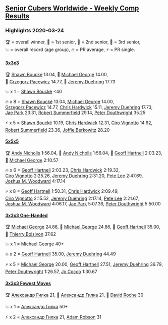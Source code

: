 <style>table {white-space: nowrap;}</style>

## [Senior Cubers Worldwide - Weekly Comp Results](/scw-comp/results/)
### Highlights 2020-03-24

<span style="white-space: nowrap;">🏆 = overall winner</span>, <span style="white-space: nowrap;">🥇 = 1st senior</span>, <span style="white-space: nowrap;">🥈 = 2nd senior</span>, <span style="white-space: nowrap;">🥉 = 3rd senior</span>, <span style="white-space: nowrap;">💥 = overall record (age group)</span>, <span style="white-space: nowrap;">🔥 = PR average</span>, <span style="white-space: nowrap;">⚡ = PR single</span>.

#### [3x3x3](333.md)

<span style="white-space: nowrap;">🏆 [Shawn Boucké](../../persons/shawn_boucke/333.md) 13.04</span>, <span style="white-space: nowrap;">🥇 [Michael George](../../persons/michael_george/333.md) 14.00</span>, <span style="white-space: nowrap;">🥈 [Grzegorz Pacewicz](../../persons/grzegorz_pacewicz/333.md) 14.77</span>, <span style="white-space: nowrap;">🥉 [Jeremy Duehring](../../persons/jeremy_duehring/333.md) 17.73</span>

💥 x 1 = <span style="white-space: nowrap;">[Shawn Boucké](../../persons/shawn_boucke/333.md) <40</span>

🔥 x 8 = <span style="white-space: nowrap;">[Shawn Boucké](../../persons/shawn_boucke/333.md) 13.04</span>, <span style="white-space: nowrap;">[Michael George](../../persons/michael_george/333.md) 14.00</span>, <span style="white-space: nowrap;">[Grzegorz Pacewicz](../../persons/grzegorz_pacewicz/333.md) 14.77</span>, <span style="white-space: nowrap;">[Chris Hardwick](../../persons/chris_hardwick/333.md) 15.11</span>, <span style="white-space: nowrap;">[Jeremy Duehring](../../persons/jeremy_duehring/333.md) 17.73</span>, <span style="white-space: nowrap;">[Jae Park](../../persons/jae_park/333.md) 23.31</span>, <span style="white-space: nowrap;">[Robert Summerfield](../../persons/robert_summerfield/333.md) 29.14</span>, <span style="white-space: nowrap;">[Peter Douthwright](../../persons/peter_douthwright/333.md) 35.25</span>

⚡ x 5 = <span style="white-space: nowrap;">[Shawn Boucké](../../persons/shawn_boucke/333.md) 10.19</span>, <span style="white-space: nowrap;">[Chris Hardwick](../../persons/chris_hardwick/333.md) 12.31</span>, <span style="white-space: nowrap;">[Ciro Vignotto](../../persons/ciro_vignotto/333.md) 14.62</span>, <span style="white-space: nowrap;">[Robert Summerfield](../../persons/robert_summerfield/333.md) 23.36</span>, <span style="white-space: nowrap;">[Joffie Berkowitz](../../persons/joffie_berkowitz/333.md) 28.20</span>

#### [5x5x5](555.md)

<span style="white-space: nowrap;">🏆 [Andy Nicholls](../../persons/andy_nicholls/555.md) 1:56.04</span>, <span style="white-space: nowrap;">🥇 [Andy Nicholls](../../persons/andy_nicholls/555.md) 1:56.04</span>, <span style="white-space: nowrap;">🥈 [Geoff Hartnell](../../persons/geoff_hartnell/555.md) 2:03.23</span>, <span style="white-space: nowrap;">🥉 [Michael George](../../persons/michael_george/555.md) 2:10.57</span>

🔥 x 6 = <span style="white-space: nowrap;">[Geoff Hartnell](../../persons/geoff_hartnell/555.md) 2:03.23</span>, <span style="white-space: nowrap;">[Chris Hardwick](../../persons/chris_hardwick/555.md) 2:19.32</span>, <span style="white-space: nowrap;">[Ciro Vignotto](../../persons/ciro_vignotto/555.md) 2:25.26</span>, <span style="white-space: nowrap;">[Jeremy Duehring](../../persons/jeremy_duehring/555.md) 2:31.20</span>, <span style="white-space: nowrap;">[Pete Lee](../../persons/pete_lee/555.md) 2:47.69</span>, <span style="white-space: nowrap;">[Joshua M. Woodward](../../persons/joshua_m_woodward/555.md) 4:17.14</span>

⚡ x 8 = <span style="white-space: nowrap;">[Geoff Hartnell](../../persons/geoff_hartnell/555.md) 1:50.31</span>, <span style="white-space: nowrap;">[Chris Hardwick](../../persons/chris_hardwick/555.md) 2:09.49</span>, <span style="white-space: nowrap;">[Ciro Vignotto](../../persons/ciro_vignotto/555.md) 2:15.52</span>, <span style="white-space: nowrap;">[Jeremy Duehring](../../persons/jeremy_duehring/555.md) 2:17.14</span>, <span style="white-space: nowrap;">[Pete Lee](../../persons/pete_lee/555.md) 2:21.67</span>, <span style="white-space: nowrap;">[Joshua M. Woodward](../../persons/joshua_m_woodward/555.md) 4:06.17</span>, <span style="white-space: nowrap;">[Jae Park](../../persons/jae_park/555.md) 5:07.36</span>, <span style="white-space: nowrap;">[Peter Douthwright](../../persons/peter_douthwright/555.md) 5:50.00</span>

#### [3x3x3 One-Handed](333oh.md)

<span style="white-space: nowrap;">🏆 [Michael George](../../persons/michael_george/333oh.md) 24.86</span>, <span style="white-space: nowrap;">🥇 [Michael George](../../persons/michael_george/333oh.md) 24.86</span>, <span style="white-space: nowrap;">🥈 [Geoff Hartnell](../../persons/geoff_hartnell/333oh.md) 35.00</span>, <span style="white-space: nowrap;">🥉 [Thierry Boisivon](../../persons/thierry_boisivon/333oh.md) 37.62</span>

💥 x 1 = <span style="white-space: nowrap;">[Michael George](../../persons/michael_george/333oh.md) 40+</span>

🔥 x 2 = <span style="white-space: nowrap;">[Geoff Hartnell](../../persons/geoff_hartnell/333oh.md) 35.00</span>, <span style="white-space: nowrap;">[Jeremy Duehring](../../persons/jeremy_duehring/333oh.md) 44.49</span>

⚡ x 5 = <span style="white-space: nowrap;">[Michael George](../../persons/michael_george/333oh.md) 20.00</span>, <span style="white-space: nowrap;">[Geoff Hartnell](../../persons/geoff_hartnell/333oh.md) 27.51</span>, <span style="white-space: nowrap;">[Jeremy Duehring](../../persons/jeremy_duehring/333oh.md) 36.79</span>, <span style="white-space: nowrap;">[Peter Douthwright](../../persons/peter_douthwright/333oh.md) 1:26.57</span>, <span style="white-space: nowrap;">[Jo Cocco](../../persons/jo_cocco/333oh.md) 1:30.67</span>

#### [3x3x3 Fewest Moves](333fm.md)

<span style="white-space: nowrap;">🏆 [Александр Гилка](../../persons/александр_гилка/333fm.md) 21</span>, <span style="white-space: nowrap;">🥇 [Александр Гилка](../../persons/александр_гилка/333fm.md) 21</span>, <span style="white-space: nowrap;">🥈 [David Roche](../../persons/david_roche/333fm.md) 30</span>

💥 x 1 = <span style="white-space: nowrap;">[Александр Гилка](../../persons/александр_гилка/333fm.md) 50+</span>

⚡ x 2 = <span style="white-space: nowrap;">[Александр Гилка](../../persons/александр_гилка/333fm.md) 21</span>, <span style="white-space: nowrap;">[Adam Robson](../../persons/adam_robson/333fm.md) 31</span>


<!-- Global site tag (gtag.js) - Google Analytics -->
<script async src="https://www.googletagmanager.com/gtag/js?id=UA-86348435-3"></script>
<script>window.dataLayer = window.dataLayer || []; function gtag() {dataLayer.push(arguments);} gtag('js', new Date()); gtag('config', 'UA-86348435-3');</script>
